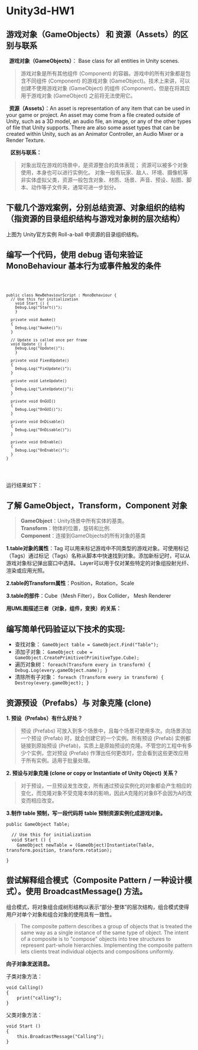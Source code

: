 # Unity3d-HW1
## 游戏对象（GameObjects） 和 资源（Assets）的区别与联系
   **游戏对象（GameObjects）**： Base class for all entities in Unity scenes. 

>   游戏对象是所有其他组件 (Component) 的容器。游戏中的所有对象都是包含不同组件 (Component) 的游戏对象 (GameObject)。技术上来讲，可以创建不使用游戏对象 (GameObject) 的组件 (Component)，但是在将其应用于游戏对象 (GameObject) 之前将无法使用它。

   **资源（Assets）**：An asset is representation of any item that can be used in your game or project. An asset may come from a file created outside of Unity, such as a 3D model, an audio file, an image, or any of the other types of file that Unity supports. There are also some asset types that can be created within Unity, such as an Animator Controller, an Audio Mixer or a Render Texture.

    **区别与联系：**

>   对象出现在游戏的场景中，是资源整合的具体表现； 资源可以被多个对象使用，本身也可以进行实例化。 对象一般有玩家、敌人、环境、摄像机等非实体虚拟父类，资源一般包含对象、材质、场景、声音、预设、贴图、脚本、动作等子文件夹，通常可进一步划分。


## 下载几个游戏案例，分别总结资源、对象组织的结构（指资源的目录组织结构与游戏对象树的层次结构）



  上图为 Unity官方实例 Roll-a-ball 中资源的目录组织结构。


## 编写一个代码，使用 debug 语句来验证 MonoBehaviour 基本行为或事件触发的条件

<p>
  <code> 
    
    public class NewBehaviourScript : MonoBehaviour {
      // Use this for initialization
	    void Start () {
        Debug.Log("Start()");
	    }

      private void Awake()
      {
        Debug.Log("Awake()");
      }

      // Update is called once per frame
      void Update () {
        Debug.Log("Update()");
	    }

      private void FixedUpdate()
      {
        Debug.Log("FixUpdate()");
      }

      private void LateUpdate()
      {
        Debug.Log("LateUpdate()");
      }

      private void OnGUI()
      {
        Debug.Log("OnGUI()");
      }

      private void OnDisable()
      {
        Debug.Log("OnDisable()");
      }

      private void OnEnable()
      {
        Debug.Log("OnEnable()");
      } 
    }

  </code>
</p>
运行结果如下：





## 了解 GameObject，Transform，Component 对象

>
>**GameObject**：Unity场景中所有实体的基类。<br/>
>**Transform**：物体的位置，旋转和比例.<br/>
>**Component**：连接到GameObjects的所有对象的基类    <br/>
>

**1.table对象的属性**：Tag 可以用来标记游戏中不同类型的游戏对象。可使用标记（Tags）通过标记（Tags）名称从脚本中快速找到对象。添加新标记时，可以从游戏对象标记弹出窗口中选择。 Layer可以用于仅对某些特定的对象组投射光纤、渲染或应用光照。

**2.table的Transform属性**：Position，Rotation，Scale

**3.table的部件**：Cube（Mesh Filter），Box Collider， Mesh Renderer

**用UML图描述三者（对象，组件，变换）的关系：**



 ## 编写简单代码验证以下技术的实现:

+ 查找对象：
``GameObject table = GameObject.Find("Table");``
+ 添加子对象：
``GameObject cube = GameObject.CreatePrimitive(PrimitiveType.Cube);``
+ 遍历对象树：
``foreach(Transform every in transform)
  {
      Debug.Log(every.gameObject.name);
  }``
+ 清除所有子对象：
``foreach (Transform every in transform)
  {
      Destroy(every.gameObject);
  }``



## 资源预设（Prefabs）与 对象克隆 (clone)  

   **1. 预设（Prefabs）有什么好处？**<br/>
     
>   预设 (Prefabs) 可放入到多个场景中，且每个场景可使用多次。向场景添加一个预设 (Prefab) 时，就会创建它的一个实例。所有预设 (Prefab) 实例都链接到原始预设 (Prefab)，实质上是原始预设的克隆。不管您的工程中有多少个实例，您对预设 (Prefab) 作薄出任何更改时，您会看到这些更改应用于所有实例。适用于批量处理。

   **2. 预设与对象克隆 (clone or copy or Instantiate of Unity Object) 关系？**<br/>
      
>   对于预设，一旦预设发生改变，所有通过预设实例化的对象都会产生相应的变化，而克隆对象不受克隆本体的影响，因此A克隆的对象B不会因为A的改变而相应改变。       

       
   **3.制作 table 预制，写一段代码将 table 预制资源实例化成游戏对象。**

    public GameObject Table;

	  // Use this for initialization
	  void Start () {
        GameObject newTable = (GameObject)Instantiate(Table, transform.position, transform.rotation);
        
    } 

 ## 尝试解释组合模式（Composite Pattern / 一种设计模式）。使用 BroadcastMessage() 方法。

   组合模式，将对象组合成树形结构以表示“部分-整体”的层次结构，组合模式使得用户对单个对象和组合对象的使用具有一致性。

>    The composite pattern describes a group of objects that is treated the same way as a single instance of the same type of object. The intent of a composite is to "compose" objects into tree structures to represent part-whole hierarchies. Implementing the composite pattern lets clients treat individual objects and compositions uniformly.

   **向子对象发送消息。**

   子类对象方法：

    void Calling()
    {
        print("calling");
    }
    
   父类对象方法：

    void Start () 
    {
        this.BroadcastMessage("Calling");
    } 
      










